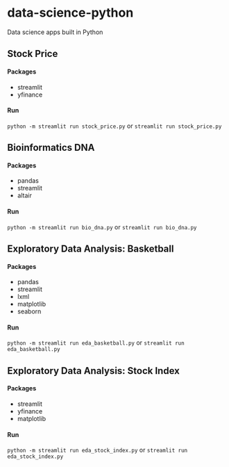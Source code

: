 # data-science-python
Data science apps built in Python

## Stock Price

#### Packages
- streamlit
- yfinance

#### Run
``python -m streamlit run stock_price.py`` or ``streamlit run stock_price.py``

## Bioinformatics DNA

#### Packages
- pandas
- streamlit
- altair

#### Run
``python -m streamlit run bio_dna.py`` or ``streamlit run bio_dna.py``

## Exploratory Data Analysis: Basketball

#### Packages
- pandas
- streamlit
- lxml
- matplotlib
- seaborn

#### Run
``python -m streamlit run eda_basketball.py`` or ``streamlit run eda_basketball.py``

## Exploratory Data Analysis: Stock Index

#### Packages
- streamlit
- yfinance
- matplotlib

#### Run
``python -m streamlit run eda_stock_index.py`` or ``streamlit run eda_stock_index.py``
